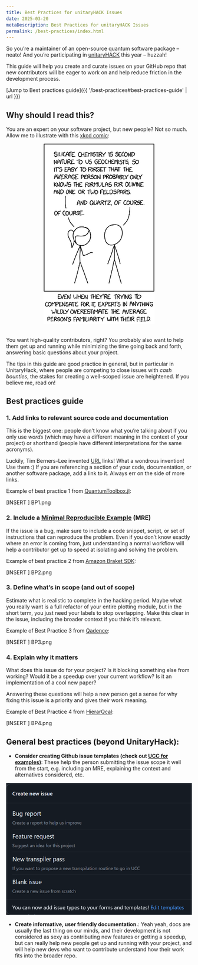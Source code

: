 ```yaml
---
title: Best Practices for unitaryHACK Issues
date: 2025-03-20
metaDescription: Best Practices for unitaryHACK Issues
permalink: /best-practices/index.html
---
```


So you’re a maintainer of an open-source quantum software package – neato! And you’re participating in [unitaryHACK](https://unitaryhack.dev/) this year – huzzah!

This guide will help you create and curate issues on your GitHub repo that new contributors will be eager to work on and help reduce friction in the development process. 

[Jump to Best practices guide]({{ '/best-practices#best-practices-guide' | url }})

## Why should I read this?

You are an expert on your software project, but new people? Not so much. Allow me to illustrate with this [xkcd comic](https://xkcd.com/2501/):

<div style="text-align: center"><img style="display: inline-block; width: 300px" src="/assets/img/average_familiarity_2x.png" alt="How could anyone consider themselves a well-rounded adult without a basic understanding of silicate geochemistry? Silicates are everywhere! It's hard to throw a rock without throwing one!" /></div>
<br/>

You want high-quality contributors, right? You probably also want to help them get up and running while minimizing the time going back and forth, answering basic questions about your project.

The tips in this guide are good practice in general, but in particular in UnitaryHack, where people are competing to close issues with *cash bounties*, the stakes for creating a well-scoped issue are heightened. If you believe me, read on!

## Best practices guide

### 1. Add links to relevant source code and documentation

This is the biggest one: people don’t know what you’re talking about if you only use *words* (which may have a different meaning in the context of your project) or shorthand (people have different interpretations for the same acronyms). 

Luckily, Tim Berners-Lee invented [URL](https://en.wikipedia.org/wiki/URL) links! What a wondrous invention! Use them :) If you are referencing a section of your code, documentation, or another software package, add a link to it. Always err on the side of more links.

Example of best practice 1 from [QuantumToolbox.jl](http://QuantumToolbox.jl):

[INSERT ] BP1.png

### 2. Include a [Minimal Reproducible Example](https://stackoverflow.com/help/minimal-reproducible-example) (MRE)

If the issue is a bug, make sure to include a code snippet, script, or set of instructions that can reproduce the problem. Even if you don’t know exactly where an error is coming from, just understanding a normal workflow will help a contributor get up to speed at isolating and solving the problem.

Example of best practice 2 from [Amazon Braket SDK](https://github.com/amazon-braket/amazon-braket-sdk-python/issues/603):

[INSERT ] BP2.png

### 3. Define what’s in scope (and out of scope)

Estimate what is realistic to complete in the hacking period. Maybe what you really want is a full refactor of your entire plotting module, but in the short term, you just need your labels to stop overlapping. Make this clear in the issue, including the broader context if you think it’s relevant.

Example of Best Practice 3 from [Qadence](https://github.com/pasqal-io/qadence/issues/368):

[INSERT ] BP3.png

### 4. Explain why it matters

What does this issue do for your project? Is it blocking something else from working? Would it be a speedup over your current workflow? Is it an implementation of a cool new paper?

Answering these questions will help a new person get a sense for why fixing this issue is a priority and gives their work meaning. 

Example of Best Practice 4 from [HierarQcal](https://github.com/matt-lourens/hierarqcal/issues/50):

[INSERT ] BP4.png

## General best practices (beyond UnitaryHack):

* **Consider creating Github issue templates (check out [UCC for examples](https://github.com/unitaryfund/ucc/tree/main/.github/ISSUE_TEMPLATE))**: These help the person submitting the issue scope it well from the start, e.g. including an MRE, explaining the context and alternatives considered, etc.

<img src="/assets/img/issue_templates.png" alt="When you define issue template files, they appear in the GitHub issue ticket web UI." />
<br/>

* **Create informative, user friendly documentation.**: Yeah yeah, docs are usually the last thing on our minds, and their development is not considered as sexy as contributing new features or getting a speedup, but can really help new people get up and running with your project, and will help new devs who want to contribute understand how their work fits into the broader repo.
